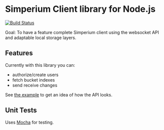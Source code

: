 # Simperium Client library for Node.js

[![Build Status](https://travis-ci.org/beaucollins/node-simperium.png)](https://travis-ci.org/automattic/node-simperium)


Goal: To have a feature complete Simperium client using the websocket API and adaptable local storage layers.

## Features

Currently with this library you can:

- authorize/create users
- fetch bucket indexes
- send receive changes

See [the example](sample/simplenote.js) to get an idea of how the API looks.

## Unit Tests

Uses [Mocha][] for testing.

[Mocha]: http://visionmedia.github.io/mocha/
